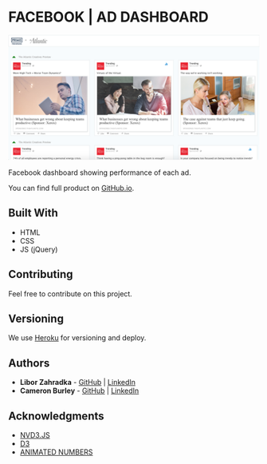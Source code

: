 # FACEBOOK | AD DASHBOARD
![Demo](demo.png)

Facebook dashboard showing performance of each ad.

You can find full product on [GitHub.io](https://liborzahradka.github.io/FacebookDashboard/).

## Built With

* HTML
* CSS
* JS (jQuery)

## Contributing

Feel free to contribute on this project.

## Versioning

We use [Heroku](https://heroku.com/) for versioning and deploy.

## Authors

* **Libor Zahradka** - [GitHub](https://github.com/liborzahradka) | [LinkedIn](https://www.linkedin.com/in/libor-zahradka-20818186/)
* **Cameron Burley** - [GitHub](https://github.com/) | [LinkedIn](https://www.linkedin.com/in/cam-burley-8b9b587/)

## Acknowledgments

* [NVD3.JS](https://highlightjs.org)
* [D3](https://d3js.org)
* [ANIMATED NUMBERS](http://aishek.github.io/jquery-animateNumber/)

